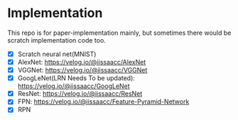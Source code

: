 # Implementation

This repo is for paper-implementation mainly, but sometimes there would be scratch implementation code too.
- [x] Scratch neural net(MNIST)
- [x] AlexNet: https://velog.io/@iissaacc/AlexNet
- [x] VGGNet: https://velog.io/@iissaacc/VGGNet
- [x] GoogLeNet(LRN Needs To be updated): https://velog.io/@iissaacc/GoogLeNet
- [x] ResNet: https://velog.io/@iissaacc/ResNet
- [x] FPN: https://velog.io/@iissaacc/Feature-Pyramid-Network
- [x] RPN
